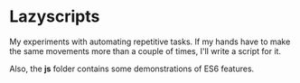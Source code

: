 # Lazyscripts

My experiments with automating repetitive tasks. If my hands have to make the same movements more than a couple of times, I'll write a script for it.

Also, the **js** folder contains some demonstrations of ES6 features.